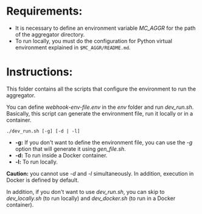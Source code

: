 # Requirements:
- It is necessary to define an environment variable *MC_AGGR* for the path of the aggregator directory.
- To run locally, you must do the configuration for Python virtual environment explained in ```$MC_AGGR/README.md```.

# Instructions:
This folder contains all the scripts that configure the environment to run the aggregator.

You can define *webhook-env-file.env* in the *env* folder and run *dev_run.sh*. Basically, this script can generate the environment file, run it locally or in a container.

```./dev_run.sh [-g] [-d | -l]```

- **-g:** If you don't want to define the environment file, you can use the *-g* option that will generate it using *gen_file.sh*.
- **-d:** To run inside a Docker container.
- **-l:** To run locally.

**Caution:** you cannot use *-d* and *-l* simultaneously. In addition, execution in Docker is defined by default.

In addition, if you don't want to use *dev_run.sh*, you can skip to *dev_locally.sh* (to run locally) and *dev_docker.sh* (to run in a Docker container).
